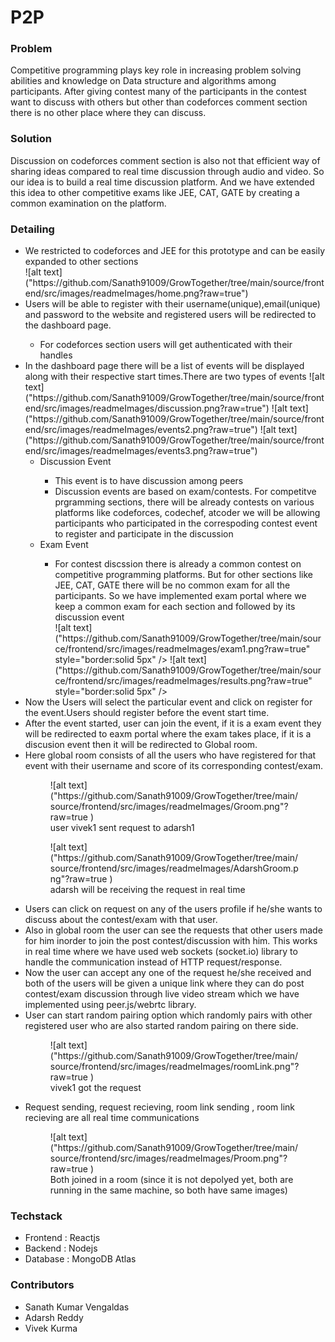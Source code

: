 # P2P

### Problem
Competitive programming plays key role in increasing problem solving abilities and knowledge on Data structure and algorithms among participants. After giving contest many of the participants in the contest want to discuss with others but other than codeforces comment section there is no other place where they can discuss.

### Solution 
Discussion on codeforces comment section is also not that efficient way of sharing ideas compared to real time discussion through audio and video. So our idea is to build a real time discussion platform. And we have extended this idea to other competitive exams like JEE, CAT, GATE by creating a common examination on the platform.

### Detailing
<ul>
<li>We restricted to codeforces and JEE for this prototype and can be easily expanded to other sections</li>
  ![alt text]("https://github.com/Sanath91009/GrowTogether/tree/main/source/frontend/src/images/readmeImages/home.png?raw=true")
 <li> Users will be able to register with their username(unique),email(unique) and password to the website and registered users will be redirected to the dashboard page.
  </li>
  <ul>
  <li>For codeforces section users will get authenticated with their handles</li>
  </ul>
 <li>
  In the dashboard page there will be a list of events will be displayed along with their respective start times.There are two types of events
        ![alt text]("https://github.com/Sanath91009/GrowTogether/tree/main/source/frontend/src/images/readmeImages/discussion.png?raw=true")
    ![alt text]("https://github.com/Sanath91009/GrowTogether/tree/main/source/frontend/src/images/readmeImages/events2.png?raw=true")
    ![alt text]("https://github.com/Sanath91009/GrowTogether/tree/main/source/frontend/src/images/readmeImages/events3.png?raw=true")
    <ul>
    <li>Discussion Event</li>
    <ul>
    <li>This event is to have discussion among peers</li>
    <li>Discussion events are based on exam/contests. For competitve prgramming sections, there will be already contests on various platforms like codeforces, codechef, atcoder we will be allowing participants who participated in the correspoding contest event to register and participate in the discussion</li>
    </ul>
    <li>Exam Event</li>
    <ul>
    <li>For contest discssion there is already a common contest on competitive programming platforms. But for other sections like JEE, CAT, GATE there will be no common exam for all the participants. So we have implemented exam portal where we keep a common exam for each section and followed by its discussion event </li>
    ![alt text]("https://github.com/Sanath91009/GrowTogether/tree/main/source/frontend/src/images/readmeImages/exam1.png?raw=true" style="border:solid 5px" />
    ![alt text]("https://github.com/Sanath91009/GrowTogether/tree/main/source/frontend/src/images/readmeImages/results.png?raw=true" style="border:solid 5px" />
    </ul>
    </ul>
 </li>
 <li>
   Now the Users will select the particular event and click on register for the event.Users should register before the event start time.
 </li>
  <li>
    After the event started, user can join the event, if it is a exam event they will be redirected to eaxm portal where the exam takes place, if it is a discusion event then it will be redirected to Global room.
  </li>
  <li>
    Here global room consists of all the users who have registered for that event with their username and score of its corresponding contest/exam.
    <figure>
    ![alt text]("https://github.com/Sanath91009/GrowTogether/tree/main/source/frontend/src/images/readmeImages/Groom.png"?raw=true )
    <figcaption>user vivek1 sent request to adarsh1</figcaption>
    </figure>
        <figure>
    ![alt text]("https://github.com/Sanath91009/GrowTogether/tree/main/source/frontend/src/images/readmeImages/AdarshGroom.png"?raw=true )
    <figcaption>adarsh will be receiving the request in real time</figcaption>
    </figure>
  </li>
  <li>
    Users can click on request on any of the users profile if he/she wants to discuss about the contest/exam with that user.
  </li>
  <li>
    Also in global room the user can see the requests that other users made for him inorder to join the post contest/discussion with him. This works in real time where we have used web sockets (socket.io) library to handle the communication instead of HTTP request/response. 
  </li>
  <li>
    Now the user can accept any one of the request he/she received and both of the users will be given a unique link where they can do post contest/exam discussion through live video stream which we have implemented using peer.js/webrtc library.
  </li>
  <li> User can start random pairing option which randomly pairs with other registered user who are also started random pairing on there side.</li>
        <figure>
    ![alt text]("https://github.com/Sanath91009/GrowTogether/tree/main/source/frontend/src/images/readmeImages/roomLink.png"?raw=true )
    <figcaption>vivek1 got the request</figcaption>
    </figure>
    <li>Request sending, request recieving, room link sending , room link recieving are all real time communications</li>
        <figure>
    ![alt text]("https://github.com/Sanath91009/GrowTogether/tree/main/source/frontend/src/images/readmeImages/Proom.png"?raw=true )
    <figcaption>Both joined in a room (since it is not depolyed yet, both are running in the same machine, so both have same images)</figcaption>
    </figure>    
</ul>


### Techstack
<ul>
<li>Frontend : Reactjs</li>
<li>Backend  : Nodejs</li>
<li>Database : MongoDB Atlas</li>
</ul>

### Contributors
<ul>
<li>Sanath Kumar Vengaldas</li>
<li>Adarsh Reddy</li>
<li>Vivek Kurma</li>
</ul>
